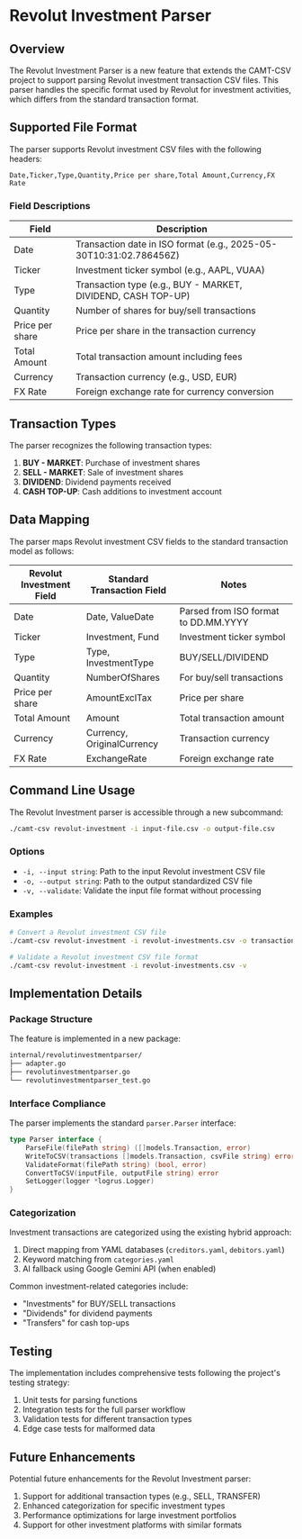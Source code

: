 # Revolut Investment Parser

## Overview

The Revolut Investment Parser is a new feature that extends the CAMT-CSV project to support parsing Revolut investment transaction CSV files. This parser handles the specific format used by Revolut for investment activities, which differs from the standard transaction format.

## Supported File Format

The parser supports Revolut investment CSV files with the following headers:

```csv
Date,Ticker,Type,Quantity,Price per share,Total Amount,Currency,FX Rate
```

### Field Descriptions

| Field | Description |
|-------|-------------|
| Date | Transaction date in ISO format (e.g., 2025-05-30T10:31:02.786456Z) |
| Ticker | Investment ticker symbol (e.g., AAPL, VUAA) |
| Type | Transaction type (e.g., BUY - MARKET, DIVIDEND, CASH TOP-UP) |
| Quantity | Number of shares for buy/sell transactions |
| Price per share | Price per share in the transaction currency |
| Total Amount | Total transaction amount including fees |
| Currency | Transaction currency (e.g., USD, EUR) |
| FX Rate | Foreign exchange rate for currency conversion |

## Transaction Types

The parser recognizes the following transaction types:

1. **BUY - MARKET**: Purchase of investment shares
2. **SELL - MARKET**: Sale of investment shares
3. **DIVIDEND**: Dividend payments received
4. **CASH TOP-UP**: Cash additions to investment account

## Data Mapping

The parser maps Revolut investment CSV fields to the standard transaction model as follows:

| Revolut Investment Field | Standard Transaction Field | Notes |
|--------------------------|----------------------------|-------|
| Date | Date, ValueDate | Parsed from ISO format to DD.MM.YYYY |
| Ticker | Investment, Fund | Investment ticker symbol |
| Type | Type, InvestmentType | BUY/SELL/DIVIDEND |
| Quantity | NumberOfShares | For buy/sell transactions |
| Price per share | AmountExclTax | Price per share |
| Total Amount | Amount | Total transaction amount |
| Currency | Currency, OriginalCurrency | Transaction currency |
| FX Rate | ExchangeRate | Foreign exchange rate |

## Command Line Usage

The Revolut Investment parser is accessible through a new subcommand:

```bash
./camt-csv revolut-investment -i input-file.csv -o output-file.csv
```

### Options

- `-i, --input string`: Path to the input Revolut investment CSV file
- `-o, --output string`: Path to the output standardized CSV file
- `-v, --validate`: Validate the input file format without processing

### Examples

```bash
# Convert a Revolut investment CSV file
./camt-csv revolut-investment -i revolut-investments.csv -o transactions.csv

# Validate a Revolut investment CSV file format
./camt-csv revolut-investment -i revolut-investments.csv -v
```

## Implementation Details

### Package Structure

The feature is implemented in a new package:

```bash
internal/revolutinvestmentparser/
├── adapter.go
├── revolutinvestmentparser.go
└── revolutinvestmentparser_test.go
```

### Interface Compliance

The parser implements the standard `parser.Parser` interface:

```go
type Parser interface {
    ParseFile(filePath string) ([]models.Transaction, error)
    WriteToCSV(transactions []models.Transaction, csvFile string) error
    ValidateFormat(filePath string) (bool, error)
    ConvertToCSV(inputFile, outputFile string) error
    SetLogger(logger *logrus.Logger)
}
```

### Categorization

Investment transactions are categorized using the existing hybrid approach:

1. Direct mapping from YAML databases (`creditors.yaml`, `debitors.yaml`)
2. Keyword matching from `categories.yaml`
3. AI fallback using Google Gemini API (when enabled)

Common investment-related categories include:

- "Investments" for BUY/SELL transactions
- "Dividends" for dividend payments
- "Transfers" for cash top-ups

## Testing

The implementation includes comprehensive tests following the project's testing strategy:

1. Unit tests for parsing functions
2. Integration tests for the full parser workflow
3. Validation tests for different transaction types
4. Edge case tests for malformed data

## Future Enhancements

Potential future enhancements for the Revolut Investment parser:

1. Support for additional transaction types (e.g., SELL, TRANSFER)
2. Enhanced categorization for specific investment types
3. Performance optimizations for large investment portfolios
4. Support for other investment platforms with similar formats
